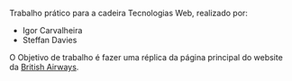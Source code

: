 Trabalho prático para a cadeira Tecnologias Web, realizado por:
- Igor Carvalheira
- Steffan Davies

O Objetivo de trabalho é fazer uma réplica da página principal do website da [British Airways](https://www.britishairways.com/travel/home/public/pt_pt/).